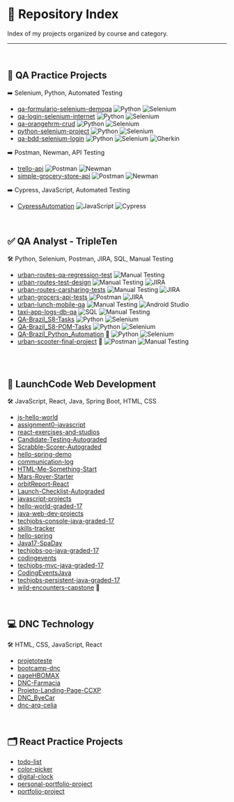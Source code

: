 # 📁 Repository Index

Index of my projects organized by course and category.

---

<br>

## 🤖 QA Practice Projects

➡️ Selenium, Python, Automated Testing

- [qa-formulario-selenium-demoqa](https://github.com/celiapaivab/qa-formulario-selenium-demoqa) ![Python](https://img.shields.io/badge/Python-blue?style=flat&logo=python&logoColor=white) ![Selenium](https://img.shields.io/badge/Selenium-green?style=flat&logo=selenium&logoColor=white)
- [qa-login-selenium-internet](https://github.com/celiapaivab/qa-login-selenium-internet) ![Python](https://img.shields.io/badge/Python-blue?style=flat&logo=python&logoColor=white) ![Selenium](https://img.shields.io/badge/Selenium-green?style=flat&logo=selenium&logoColor=white)
- [qa-orangehrm-crud](https://github.com/celiapaivab/qa-orangehrm-crud) ![Python](https://img.shields.io/badge/Python-blue?style=flat&logo=python&logoColor=white) ![Selenium](https://img.shields.io/badge/Selenium-green?style=flat&logo=selenium&logoColor=white)
- [python-selenium-project](https://github.com/celiapaivab/python-selenium-project) ![Python](https://img.shields.io/badge/Python-blue?style=flat&logo=python&logoColor=white) ![Selenium](https://img.shields.io/badge/Selenium-green?style=flat&logo=selenium&logoColor=white)
- [qa-bdd-selenium-login](https://github.com/celiapaivab/qa-bdd-selenium-login) ![Python](https://img.shields.io/badge/Python-3776AB?style=flat&logo=python&logoColor=white) ![Selenium](https://img.shields.io/badge/Selenium-43B02A?style=flat&logo=selenium&logoColor=white) ![Gherkin](https://img.shields.io/badge/Gherkin-5B2063?style=flat&logo=cucumber&logoColor=white)

➡️ Postman, Newman, API Testing
- [trello-api](https://github.com/celiapaivab/trello-api) ![Postman](https://img.shields.io/badge/Postman-FF6C37?style=flat&logo=postman&logoColor=white) ![Newman](https://img.shields.io/badge/Newman-333333?style=flat&logo=postman&logoColor=white)
- [simple-grocery-store-api](https://github.com/celiapaivab/simple-grocery-store-api) ![Postman](https://img.shields.io/badge/Postman-FF6C37?style=flat&logo=postman&logoColor=white) ![Newman](https://img.shields.io/badge/Newman-333333?style=flat&logo=postman&logoColor=white)  

➡️ Cypress, JavaScript, Automated Testing
- [CypressAutomation](https://github.com/celiapaivab/CypressAutomation) ![JavaScript](https://img.shields.io/badge/JavaScript-F7DF1E?style=flat&logo=javascript&logoColor=black) ![Cypress](https://img.shields.io/badge/Cypress-17202C?style=flat&logo=cypress&logoColor=white)


<br>


## ✅ QA Analyst - TripleTen

🛠️ Python, Selenium, Postman, JIRA, SQL, Manual Testing

- [urban-routes-qa-regression-test](https://github.com/celiapaivab/urban-routes-qa-regression-test) ![Manual Testing](https://img.shields.io/badge/Manual_Testing-darkgray?style=flat)
- [urban-routes-test-design](https://github.com/celiapaivab/urban-routes-test-design) ![Manual Testing](https://img.shields.io/badge/Manual_Testing-darkgray?style=flat) ![JIRA](https://img.shields.io/badge/JIRA-blue?style=flat&logo=jira&logoColor=white)
- [urban-routes-carsharing-tests](https://github.com/celiapaivab/urban-routes-carsharing-tests) ![Manual Testing](https://img.shields.io/badge/Manual_Testing-darkgray?style=flat) ![JIRA](https://img.shields.io/badge/JIRA-blue?style=flat&logo=jira&logoColor=white)
- [urban-grocers-api-tests](https://github.com/celiapaivab/urban-grocers-api-tests) ![Postman](https://img.shields.io/badge/Postman-orange?style=flat&logo=postman&logoColor=white) ![JIRA](https://img.shields.io/badge/JIRA-blue?style=flat&logo=jira&logoColor=white)
- [urban-lunch-mobile-qa](https://github.com/celiapaivab/urban-lunch-mobile-qa) ![Manual Testing](https://img.shields.io/badge/Manual_Testing-darkgray?style=flat) ![Android Studio](https://img.shields.io/badge/Android_Studio-green?style=flat)
- [taxi-app-logs-db-qa](https://github.com/celiapaivab/taxi-app-logs-db-qa) ![SQL](https://img.shields.io/badge/SQL-blue?style=flat) ![Manual Testing](https://img.shields.io/badge/Manual_Testing-darkgray?style=flat)
- [QA-Brazil_S8-Tasks](https://github.com/celiapaivab/QA-Brazil_S8-Tasks) ![Python](https://img.shields.io/badge/Python-blue?style=flat&logo=python&logoColor=white) ![Selenium](https://img.shields.io/badge/Selenium-green?style=flat&logo=selenium&logoColor=white)
- [QA-Brazil_S8-POM-Tasks](https://github.com/celiapaivab/QA-Brazil_S8-POM-Tasks) ![Python](https://img.shields.io/badge/Python-blue?style=flat&logo=python&logoColor=white) ![Selenium](https://img.shields.io/badge/Selenium-green?style=flat&logo=selenium&logoColor=white)
- [QA-Brazil_Python_Automation](https://github.com/celiapaivab/QA-Brazil_Python_Automation) 🌟 ![Python](https://img.shields.io/badge/Python-blue?style=flat&logo=python&logoColor=white) ![Selenium](https://img.shields.io/badge/Selenium-green?style=flat&logo=selenium&logoColor=white)
- [urban-scooter-final-project](https://github.com/celiapaivab/urban-scooter-final-project) 🌟 ![Postman](https://img.shields.io/badge/Postman-orange?style=flat&logo=postman&logoColor=white) ![Manual Testing](https://img.shields.io/badge/Manual_Testing-darkgray?style=flat)

<br>
<br>

## 🚀 LaunchCode Web Development

🛠️ JavaScript, React, Java, Spring Boot, HTML, CSS

- [js-hello-world](https://github.com/celiapaivab/js-hello-world)
- [assignment0-javascript](https://github.com/celiapaivab/assignment0-javascript)
- [react-exercises-and-studios](https://github.com/celiapaivab/react-exercises-and-studios)
- [Candidate-Testing-Autograded](https://github.com/celiapaivab/Candidate-Testing-Autograded)
- [Scrabble-Scorer-Autograded](https://github.com/celiapaivab/Scrabble-Scorer-Autograded)
- [hello-spring-demo](https://github.com/celiapaivab/hello-spring-demo)
- [communication-log](https://github.com/celiapaivab/communication-log)
- [HTML-Me-Something-Start](https://github.com/celiapaivab/HTML-Me-Something-Start)
- [Mars-Rover-Starter](https://github.com/celiapaivab/Mars-Rover-Starter)
- [orbitReport-React](https://github.com/celiapaivab/orbitReport-React)
- [Launch-Checklist-Autograded](https://github.com/celiapaivab/Launch-Checklist-Autograded)
- [javascript-projects](https://github.com/celiapaivab/javascript-projects)
- [hello-world-graded-17](https://github.com/celiapaivab/hello-world-graded-17)
- [java-web-dev-projects](https://github.com/celiapaivab/java-web-dev-projects)
- [techjobs-console-java-graded-17](https://github.com/celiapaivab/techjobs-console-java-graded-17)
- [skills-tracker](https://github.com/celiapaivab/skills-tracker)
- [hello-spring](https://github.com/celiapaivab/hello-spring)
- [Java17-SpaDay](https://github.com/celiapaivab/Java17-SpaDay)
- [techjobs-oo-java-graded-17](https://github.com/celiapaivab/techjobs-oo-java-graded-17)
- [codingevents](https://github.com/celiapaivab/codingevents)
- [techjobs-mvc-java-graded-17](https://github.com/celiapaivab/techjobs-mvc-java-graded-17)
- [CodingEventsJava](https://github.com/celiapaivab/CodingEventsJava)
- [techjobs-persistent-java-graded-17](https://github.com/celiapaivab/techjobs-persistent-java-graded-17)
- [wild-encounters-capstone](https://github.com/celiapaivab/wild-encounters-capstone) 🌟

<br>

## 💻 DNC Technology

🛠️ HTML, CSS, JavaScript, React

- [projetoteste](https://github.com/celiapaivab/projetoteste)
- [bootcamp-dnc](https://github.com/celiapaivab/bootcamp-dnc)
- [pageHBOMAX](https://github.com/celiapaivab/pageHBOMAX)
- [DNC-Farmacia](https://github.com/celiapaivab/DNC-Farmacia)
- [Projeto-Landing-Page-CCXP](https://github.com/celiapaivab/Projeto-Landing-Page-CCXP)
- [DNC_ByeCar](https://github.com/celiapaivab/DNC_ByeCar)
- [dnc-arq-celia](https://github.com/celiapaivab/dnc-arq-celia)

<br>

## 🗂️ React Practice Projects

- [todo-list](https://github.com/celiapaivab/todo-list)
- [color-picker](https://github.com/celiapaivab/color-picker)
- [digital-clock](https://github.com/celiapaivab/digital-clock)
- [personal-portfolio-project](https://github.com/celiapaivab/personal-portfolio-project)
- [portfolio-project](https://github.com/celiapaivab/portfolio-project)


